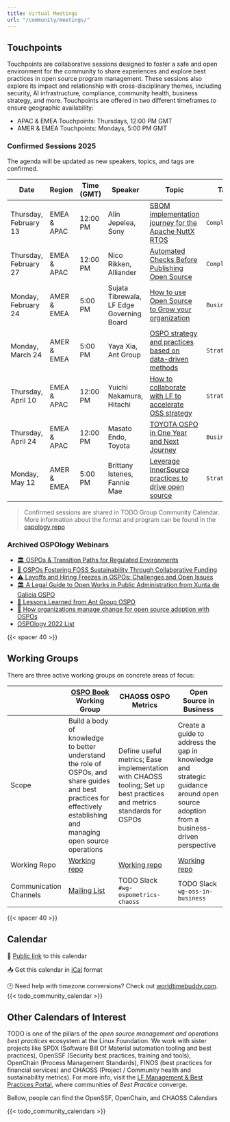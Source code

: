 ```yaml
---
title: Virtual Meetings
url: "/community/meetings/"
---
```



## Touchpoints

Touchpoints are collaborative sessions designed to foster a safe and open environment for the community to share experiences and explore best practices in open source program management. These sessions also explore its impact and relationship with cross-disciplinary themes, including security, AI infrastructure, compliance, community health, business strategy, and more. Touchpoints are offered in two different timeframes to ensure geographic availability:

- APAC & EMEA Touchpoints: Thursdays, 12:00 PM GMT
- AMER & EMEA Touchpoints: Mondays, 5:00 PM GMT

###  Confirmed Sessions 2025

The agenda will be updated as new speakers, topics, and tags are confirmed.

| **Date**             | **Region**       | **Time (GMT)** | **Speaker** | **Topic**                              | **Tag**   | **Recording**  |
|-----------------------|------------------|----------------|-------------|----------------------------------------|-----------| ------------- |
| Thursday, February 13 | EMEA & APAC      | 12:00 PM       | Alin Jepelea, Sony | [SBOM implementation journey for the Apache NuttX RTOS](./Feb-13.md) | `Compliance` | [🧑‍💻🍿](https://youtu.be/Aj84quEIEug?si=Phg2wnGqWOSDw4p3)| 
| Thursday, February 27 | EMEA & APAC      | 12:00 PM       | Nico Rikken, Alliander | [Automated Checks Before Publishing Open Source](./Feb-27.md)    | `Compliance`  |  The video is cooking up!🧑‍🍳|
| Monday, February 24   | AMER & EMEA      | 5:00 PM        | Sujata Tibrewala, LF Edge Governing Board | [How to use Open Source to Grow your organization](./Feb-24.md) | `Business` | [🧑‍💻🍿](https://youtu.be/sZsSXv31e-4?si=CbvOaFSSxxiTQgsf) | 
| Monday, March 24      | AMER & EMEA      | 5:00 PM        | Yaya Xia, Ant Group | [OSPO strategy and practices based on data-driven methods](./Mar-24.md)| `Strategy`| | 
| Thursday, April 10    | EMEA & APAC      | 12:00 PM       | Yuichi Nakamura, Hitachi| [How to collaborate with LF to accelerate OSS strategy](./Apr-10.md)| `Strategy`| | 
| Thursday, April 24    | EMEA & APAC      | 12:00 PM       | Masato Endo, Toyota | [TOYOTA OSPO in One Year and Next Journey](./Apr-24.md)| `Business`| | 
| Monday, May 12        | AMER & EMEA      | 5:00 PM        | Brittany Istenes, Fannie Mae | [Leverage InnerSource practices to drive open source ](./May-12.md)  | `Strategy`  |  |

> Confirmed sessions are shared in TODO Group Community Calendar. More information about the format and program can be found in the [ospology repo](https://github.com/todogroup/ospology/tree/main/meetings)

### Archived OSPOlogy Webinars

- [🏛 OSPOs & Transition Paths for Regulated Environments](https://youtu.be/2QopYZbo3EQ?si=QH_W6OezScIj3Uh7)
- [🌻 OSPOs Fostering FOSS Sustainability Through Collaborative Funding](https://youtu.be/BgLfrEg9A8o?si=SvbKNwFNDrZMqAf0)
- [⚠️ Layoffs and Hiring Freezes in OSPOs: Challenges and Open Issues](https://youtu.be/XuPqvqWgD_A?si=cvqrGLsahT-KDMgH)
- [🏛 A Legal Guide to Open Works in Public Administration from Xunta de Galicia OSPO](https://youtu.be/sXw9kGVitZk?si=L-itD9lW8gsOKv0o)
- [🧩 Lessons Learned from Ant Group OSPO](https://youtu.be/RuiRYmm2q7E?si=HBDQajKNqDMcTaOP)
- [🧩 How organizations manage change for open source adoption with OSPOs](https://youtu.be/ZO4Zz-aLVVQ?si=Nx1l_jD9Q-jQWPoE)
- [OSPOlogy 2022 List](https://www.youtube.com/playlist?list=PLiBMylMTGpOKGo7I5Uh5f3XZLt41VllS5)

{{< spacer 40 >}}

## Working Groups

There are three active working groups on concrete areas of focus:

| | [OSPO Book](https://ospobook.todogroup.org/) Working Group | CHAOSS OSPO Metrics | Open Source in Business | 
| --- | --- | --- | --- |
| Scope |Build a body of knowledge to better understand the role of OSPOs, and share guides and best practices for effectively establishing and managing open source operations | Define useful metrics; Ease implementation with CHAOSS tooling; Set up best practices and metrics standards for OSPOs | Create a guide to address the gap in knowledge and strategic guidance around open source adoption from a business-driven perspective |
| Working Repo | [Working repo](https://github.com/todogroup/ospology/tree/main/ospo-book) | [Working repo](https://github.com/chaoss/wg-osp) | [Working repo](https://github.com/todogroup/ospology/tree/main/whitepapers/business-value) | 
| Communication Channels | [Mailing List](https://lists.todogroup.org/g/WG-ospo-book-project) | TODO Slack `#wg-ospometrics-chaoss`| TODO Slack `wg-oss-in-business` |

{{< spacer 40 >}}

## Calendar

📅 [Public link](https://calendar.google.com/calendar/embed?src=c_cpd890ckcd8lgtqak65o6413ts%40group.calendar.google.com&ctz=Europe%2FMadrid) to this calendar

📥 Get this calendar in [iCal](https://calendar.google.com/calendar/ical/c_cpd890ckcd8lgtqak65o6413ts%40group.calendar.google.com/public/basic.ics) format

🕐 Need help with timezone conversions? Check out [worldtimebuddy.com](worldtimebuddy.com).
{{< todo_community_calendar >}}

## Other Calendars of Interest

TODO is one of the pillars of the *open source management and operations best practices* ecosystem at the Linux Foundation. We work with sister projects like SPDX (Software Bill Of Material automation tooling and best practices), OpenSSF (Security best practices, training and tools), OpenChain (Process Management Standards), FINOS (best practices for financial services) and CHAOSS (Project / Community health and sustainability metrics). For more info, visit the [LF Management & Best Practices Portal](https://www.linuxfoundation.org/projects/management), where communities of *Best Practice* converge. 

Bellow, people can find the OpenSSF, OpenChain, and CHAOSS Calendars

{{< todo_community_calendars >}}
